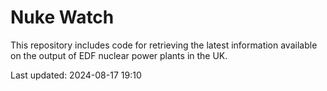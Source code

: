 # Nuke Watch

This repository includes code for retrieving the latest information available on the output of EDF nuclear power plants in the UK.

Last updated: 2024-08-17 19:10